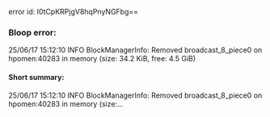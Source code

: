 error id: I0tCpKRPjgV8hqPnyNGFbg==
### Bloop error:

25/06/17 15:12:10 INFO BlockManagerInfo: Removed broadcast_8_piece0 on hpomen:40283 in memory (size: 34.2 KiB, free: 4.5 GiB)
#### Short summary: 

25/06/17 15:12:10 INFO BlockManagerInfo: Removed broadcast_8_piece0 on hpomen:40283 in memory (size:...